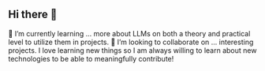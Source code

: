 ## Hi there 👋

🌱 I’m currently learning ... more about LLMs on both a theory and practical level to utilize them in projects. 
👯 I’m looking to collaborate on ... interesting projects. I love learning new things so I am always willing to learn about new technologies to be able to meaningfully contribute!


<!--
**wowza82/wowza82** is a ✨ _special_ ✨ repository because its `README.md` (this file) appears on your GitHub profile.

Here are some ideas to get you started:

- 🔭 I’m currently working on ...
- 🌱 I’m currently learning ...
- 👯 I’m looking to collaborate on ...
- 🤔 I’m looking for help with ...
- 💬 Ask me about ...
- 📫 How to reach me: ...
- 😄 Pronouns: ...
- ⚡ Fun fact: ...
-->
